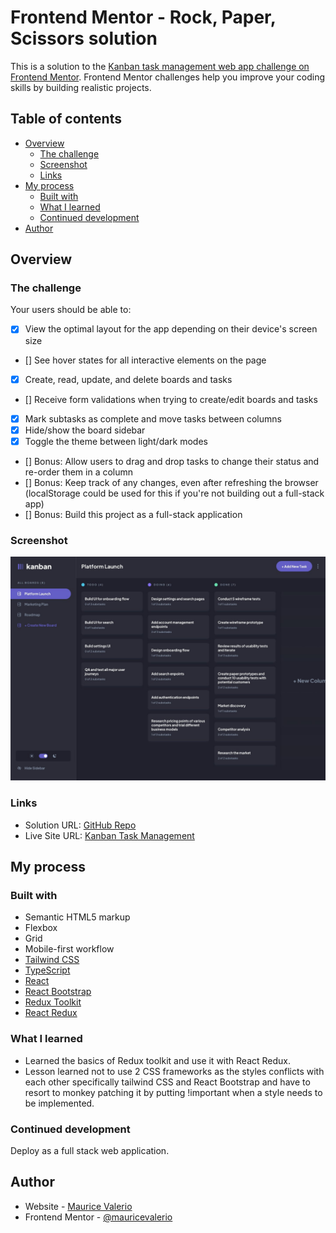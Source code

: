 # Frontend Mentor - Rock, Paper, Scissors solution

This is a solution to the [Kanban task management web app challenge on Frontend Mentor](https://www.frontendmentor.io/challenges/kanban-task-management-web-app-wgQLt-HlbB). Frontend Mentor challenges help you improve your coding skills by building realistic projects. 

## Table of contents

- [Overview](#overview)
  - [The challenge](#the-challenge)
  - [Screenshot](#screenshot)
  - [Links](#links)
- [My process](#my-process)
  - [Built with](#built-with)
  - [What I learned](#what-i-learned)
  - [Continued development](#continued-development)
- [Author](#author)

## Overview

### The challenge

Your users should be able to:

- [x] View the optimal layout for the app depending on their device's screen size
- [] See hover states for all interactive elements on the page
- [x] Create, read, update, and delete boards and tasks
- [] Receive form validations when trying to create/edit boards and tasks
- [x] Mark subtasks as complete and move tasks between columns
- [x] Hide/show the board sidebar
- [x] Toggle the theme between light/dark modes
- [] Bonus: Allow users to drag and drop tasks to change their status and re-order them in a column
- [] Bonus: Keep track of any changes, even after refreshing the browser (localStorage could be used for this if you're not building out a full-stack app)
- [] Bonus: Build this project as a full-stack application

### Screenshot

![Design preview for the Kanban task management web app coding challenge](./desktop-preview.jpg)

### Links

- Solution URL: [GitHub Repo](https://github.com/mauricevalerio/frontendmentor-challenges/tree/main/kanban-task-management)
- Live Site URL: [Kanban Task Management](https://kanbantaskmgmt.netlify.app/)

## My process

### Built with

- Semantic HTML5 markup
- Flexbox
- Grid
- Mobile-first workflow
- [Tailwind CSS](https://tailwindcss.com/)
- [TypeScript](https://www.typescriptlang.org/)
- [React](https://reactjs.org/)
- [React Bootstrap](https://react-bootstrap.netlify.app/)
- [Redux Toolkit](https://redux-toolkit.js.org/)
- [React Redux](https://react-redux.js.org/)

### What I learned
- Learned the basics of Redux toolkit and use it with React Redux.
- Lesson learned not to use 2 CSS frameworks as the styles conflicts with each other specifically tailwind CSS and React Bootstrap and have to resort to monkey patching it by putting !important when a style needs to be implemented.

### Continued development
Deploy as a full stack web application.

## Author

- Website - [Maurice Valerio](https://www.your-site.com)
- Frontend Mentor - [@mauricevalerio](https://www.frontendmentor.io/profile/mauricevalerio)